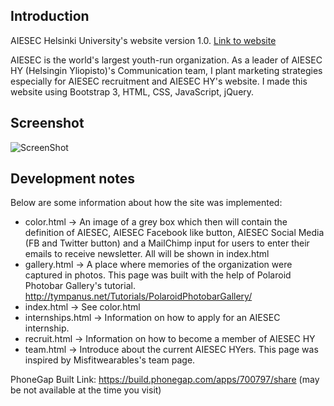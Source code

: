 Introduction
------
AIESEC Helsinki University's website version 1.0. [Link to website](http://goo.gl/5D9V7i)

AIESEC is the world's largest youth-run organization. As a leader of  AIESEC HY (Helsingin Yliopisto)'s Communication team, I plant marketing strategies especially for AIESEC recruitment and AIESEC HY's website. I made this website using Bootstrap 3, HTML, CSS, JavaScript, jQuery.

Screenshot
------
![ScreenShot](https://raw.github.com/vinhnghi223/aiesec-hy.fi/master/aiesec-hy.fi_.jpg)

Development notes
------
Below are some information about how the site was implemented:

+ color.html -> An image of a grey box which then will contain the definition of AIESEC, AIESEC Facebook like button, AIESEC Social Media (FB and Twitter button) and a MailChimp input for users to enter their emails to receive newsletter. All will be shown in index.html
+ gallery.html -> A place where memories of the organization were captured in photos. This page was built with the help of Polaroid Photobar Gallery's tutorial.
http://tympanus.net/Tutorials/PolaroidPhotobarGallery/
+ index.html -> See color.html
+ internships.html -> Information on how to apply for an AIESEC internship.
+ recruit.html -> Information on how to become a member of AIESEC HY
+ team.html -> Introduce about the current AIESEC HYers. This page was inspired by Misfitwearables's team page. 

PhoneGap Built Link: https://build.phonegap.com/apps/700797/share (may be not available at the time you visit)

